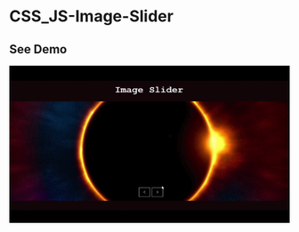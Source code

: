 # CSS_JS-Image-Slider
## See Demo
![Demo](https://github.com/paraskalyan/CSS_JS-Image-Slider/blob/main/slider-demo.gif)
